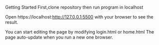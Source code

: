 Getting Started
First,clone repository then run program in localhost

Open https://localhost:http://127.0.0.1:5500 
with your browser to see the result.

You can start editing the page by modifying login.html or home.html
The page auto-update when you run a new one browser.
